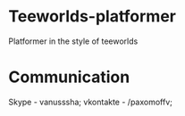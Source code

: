 # Teeworlds-platformer
Platformer in the style of teeworlds

# Communication
Skype - vanusssha;
vkontakte - /paxomoffv;
